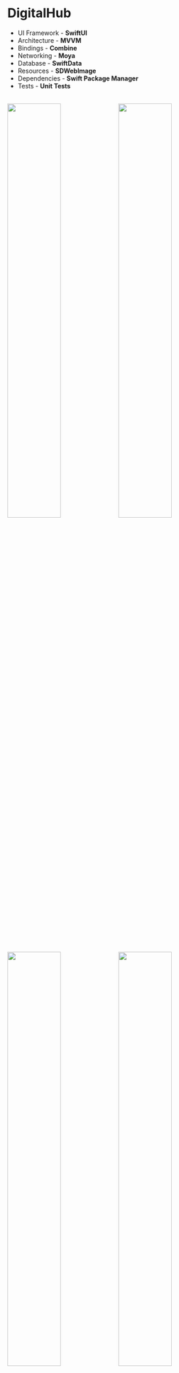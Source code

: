 # DigitalHub


*	UI Framework - **SwiftUI**
* Architecture - **MVVM**
* Bindings - **Combine**
* Networking - **Moya**
* Database - **SwiftData**
* Resources - **SDWebImage**
* Dependencies - **Swift Package Manager** 
* Tests - **Unit Tests**

<br />
<img src = "https://github.com/user-attachments/assets/119c418d-5cdd-429a-a9b5-a9a768b05fa4" width = 48.8%>
<img src = "https://github.com/user-attachments/assets/95d936ac-42a5-48c5-89e0-1c75a87df305" width = 48.8%>
<img src = "https://github.com/user-attachments/assets/be2526d9-cad6-4936-93b0-5bc702843b46" width = 48.8%>
<img src = "https://github.com/user-attachments/assets/85b667db-8199-4c15-8409-3383bb22e0c2" width = 48.8%>
<img src = "https://github.com/user-attachments/assets/b00881be-1487-48ff-bf6e-901f5a2900a9" width = 48.8%>
<img src = "https://github.com/user-attachments/assets/aa4732be-1825-4ce6-bfcf-f0f735d4ee47" width = 48.8%>
